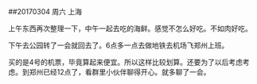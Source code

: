 ##20170304  周六  上海 


上午东西再次整理一下，中午一起去吃的海鲜。感觉不怎么好吃。不如肉好吃。

下午去公园转了一会就回去了。6点多一点去做地铁去机场飞郑州上班。

买的是4号的机票，毕竟算起来便宜。所以这样比较划算。还要为了以后考虑考虑。到郑州已经12点了，看群里小伙伴聊得开心。就多聊了一会。


